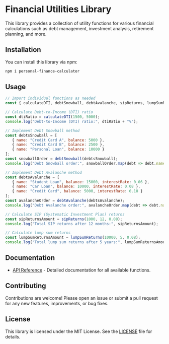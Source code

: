 # Financial Utilities Library

This library provides a collection of utility functions for various financial calculations such as debt management, investment analysis, retirement planning, and more.

## Installation

You can install this library via npm:

```bash
npm i personal-finance-calculator
```

## Usage

```javascript
// Import individual functions as needed
const { calculateDTI, debtSnowball, debtAvalanche, sipReturns, lumpSumReturns } = require('personal-finance-calculator');

// Calculate Debt-to-Income (DTI) ratio
const dtiRatio = calculateDTI(1500, 5000);
console.log("Debt-to-Income (DTI) ratio:", dtiRatio + "%");

// Implement Debt Snowball method
const debtsSnowball = [
   { name: "Credit Card A", balance: 5000 },
   { name: "Credit Card B", balance: 2500 },
   { name: "Personal Loan", balance: 10000 }
];
const snowballOrder = debtSnowball(debtsSnowball);
console.log("Debt Snowball order:", snowballOrder.map(debt => debt.name));

// Implement Debt Avalanche method
const debtsAvalanche = [
   { name: "Student Loan", balance: 15000, interestRate: 0.06 },
   { name: "Car Loan", balance: 10000, interestRate: 0.08 },
   { name: "Credit Card", balance: 5000, interestRate: 0.18 }
];
const avalancheOrder = debtAvalanche(debtsAvalanche);
console.log("Debt Avalanche order:", avalancheOrder.map(debt => debt.name));

// Calculate SIP (Systematic Investment Plan) returns
const sipReturnsAmount = sipReturns(1000, 12, 0.08);
console.log("Total SIP returns after 12 months:", sipReturnsAmount);

// Calculate lump sum returns
const lumpSumReturnsAmount = lumpSumReturns(10000, 5, 0.08);
console.log("Total lump sum returns after 5 years:", lumpSumReturnsAmount);
```

## Documentation

- [API Reference](https://github.com/patel-manas/finance_js) - Detailed documentation for all available functions.

## Contributing

Contributions are welcome! Please open an issue or submit a pull request for any new features, improvements, or bug fixes.

## License

This library is licensed under the MIT License. See the [LICENSE](LICENSE) file for details.
